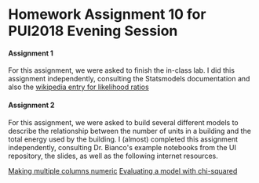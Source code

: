 # Homework Assignment 10 for PUI2018 Evening Session

#### Assignment 1

For this assignment, we were asked to finish the in-class lab.  I did this assignment independently, consulting the Statsmodels documentation and also the [wikipedia entry for likelihood ratios](https://en.wikipedia.org/wiki/Likelihood-ratio_test)


#### Assignment 2

For this assignment, we were asked to build several different models to describe the relationship between the number of units in a building and the total energy used by the building.  I (almost) completed this assignment independently, consulting Dr. Bianco's example notebooks from the UI repository, the slides, as well as the following internet resources.


[Making multiple columns numeric](https://stackoverflow.com/questions/36814100/pandas-to-numeric-for-multiple-columns)
[Evaluating a model with chi-squared](http://www.astroml.org/book_figures/chapter4/fig_chi2_eval.html)



